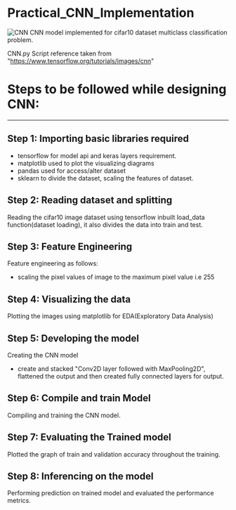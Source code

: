 # Practical_CNN_Implementation
<img src="![Alt text](yoyo.jpg)" alt="CNN" title="CNN network">
CNN model implemented for cifar10 dataset multiclass classification problem.

CNN.py Script reference taken from "https://www.tensorflow.org/tutorials/images/cnn"

# Steps to be followed while designing CNN:
--------------------------------------------

Step 1: Importing basic libraries required
-------
- tensorflow for model api and keras layers requirement.
- matplotlib used to plot the visualizing diagrams
- pandas used for access/alter dataset
- sklearn to divide the dataset, scaling the features of dataset.

Step 2: Reading dataset and splitting
-------
Reading the cifar10 image dataset using tensorflow inbuilt load_data function(dataset loading), it also divides the data into train and test.

Step 3: Feature Engineering
-------
Feature engineering as follows:
- scaling the pixel values of image to the maximum pixel value i.e 255

Step 4: Visualizing the data
-------
Plotting the images using matplotlib for EDA(Exploratory Data Analysis)

Step 5: Developing the model
-------
Creating the CNN model
- create and stacked "Conv2D layer followed with MaxPooling2D", flattened the output and then created fully connected layers for output.

Step 6: Compile and train Model
-------
Compiling and training the CNN model.

Step 7: Evaluating the Trained model
-------
Plotted the graph of train and validation accuracy throughout the training.

Step 8: Inferencing on the model
-------
Performing prediction on trained model and evaluated the performance metrics.
